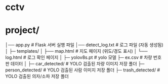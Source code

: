 # cctv

# project/
│── app.py               # Flask 서버 실행 파일
│── detect_log.txt       # 로그 파일 (자동 생성됨)
│
├─ templates/
│   ├── map.html         # 지도 페이지 (위도/경도 표시)
│   └── log.html         # 로그 확인 페이지
│
├─ yolov8s.pt            # yolo 모델
├─ ex.csv                # 차량 번호판 데이터
│
├─ car_detected/         # YOLO 검출된 차량 이미지 저장 폴더
├─ person_detected/      # YOLO 검출된 사람 이미지 저장 폴더
├─ trash_detected/       # YOLO 검출된 의자/소파 저장 폴더
